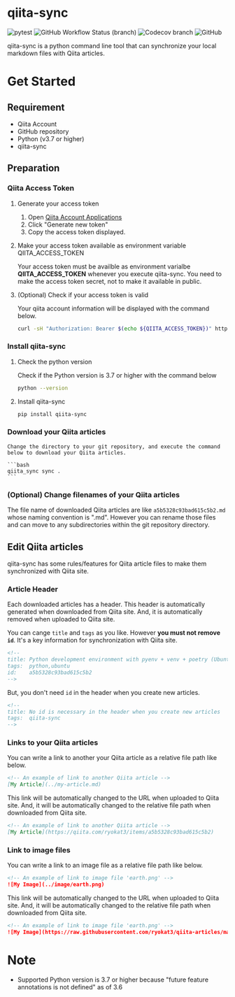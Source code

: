 # qiita-sync

![pytest](https://github.com/ryokat3/qiita-sync/actions/workflows/pytest.yml/badge.svg)
![GitHub Workflow Status (branch)](https://img.shields.io/github/workflow/status/ryokat3/qiita-sync/Python%20Test/main)
![Codecov branch](https://img.shields.io/codecov/c/github/ryokat3/qiita-sync/main)
![GitHub](https://img.shields.io/github/license/ryokat3/qiita-sync)

qiita-sync is a python command line tool that can synchronize your local markdown files with Qiita articles.


# Get Started

## Requirement

- Qiita Account
- GitHub repository
- Python (v3.7 or higher)
- qiita-sync

## Preparation

### Qiita Access Token

1. Generate your access token

   1. Open [Qiita Account Applications](https://qiita.com/settings/applications)
   2. Click "Generate new token"
   3. Copy the access token displayed.

2. Make your access token available as environment variable QIITA_ACCESS_TOKEN

   Your access token must be availble as environment varialbe **QIITA_ACCESS_TOKEN** whenever
   you execute qiita-sync. You need to make the access token secret, not to make it available in public.

3. (Optional) Check if your access token is valid
 
   Your qiita account information will be displayed with the command below.

   ```bash
   curl -sH "Authorization: Bearer $(echo ${QIITA_ACCESS_TOKEN})" https://qiita.com/api/v2/authenticated_user | python -m json.tool
   ```

### Install qiita-sync

1. Check the python version

   Check if the Python version is 3.7 or higher with the command below

   ```bash
   python --version
   ```

2. Install qiita-sync

   ```bash
   pip install qiita-sync
   ```

### Download your Qiita articles

    Change the directory to your git repository, and execute the command below to download your Qiita articles.

    ```bash
    qiita_sync sync .
    ```

### (Optional) Change filenames of your Qiita articles

   The file name of downloaded Qiita articles are like `a5b5328c93bad615c5b2.md` whose naming convention is "<Qiita-Article-ID>.md".
   However you can rename those files and can move to any subdirectories within the git repository directory.


## Edit Qiita articles

qiita-sync has some rules/features for Qiita article files to make them synchronized with Qiita site.

### Article Header

Each downloaded articles has a header. This header is automatically generated when downloaded from Qiita site.
And, it is automatically removed when uploaded to Qiita site.

You can cange `title` and `tags` as you like. However **you must not remove `id`**.
It's a key information for synchronization with Qiita site.

```markdown
<!--
title: Python development environment with pyenv + venv + poetry (Ubuntu 21.10)
tags:  python,ubuntu
id:    a5b5328c93bad615c5b2
-->
```

But, you don't need `id` in the header when you create new articles.

```markdown
<!--
title: No id is necessary in the header when you create new articles
tags:  qiita-sync
-->
```

### Links to your Qiita articles

You can write a link to another your Qiita article as a relative file path like below.

```markdown
<!-- An example of link to another Qiita article -->
[My Article](../my-article.md)
```

This link will be automatically changed to the URL when uploaded to Qiita site.
And, it will be automatically changed to the relative file path when downloaded from Qiita site.

```markdown
<!-- An example of link to another Qiita article -->
[My Article](https://qiita.com/ryokat3/items/a5b5328c93bad615c5b2)
```

### Link to image files

You can write a link to an image file as a relative file path like below.

```markdown
<!-- An example of link to image file 'earth.png' -->
![My Image](../image/earth.png)
```

This link will be automatically changed to the URL when uploaded to Qiita site.
And, it will be automatically changed to the relative file path when downloaded from Qiita site.

```markdown
<!-- An example of link to image file 'earth.png' -->
![My Image](https://raw.githubusercontent.com/ryokat3/qiita-articles/main/image/earth.png)
```

# Note

- Supported Python version is 3.7 or higher because "future feature annotations is not defined" as of 3.6

